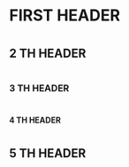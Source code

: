 # <H1>  FIRST HEADER
# <H2>  2 TH  HEADER 
# <H3>  3 TH  HEADER 
# <H4>  4 TH  HEADER 
# <H2>  5 TH  HEADER 
